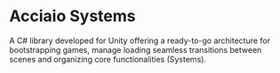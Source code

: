 # Acciaio Systems

A C# library developed for Unity offering a ready-to-go architecture for bootstrapping games, manage loading seamless transitions between scenes and organizing core functionalities (Systems).
